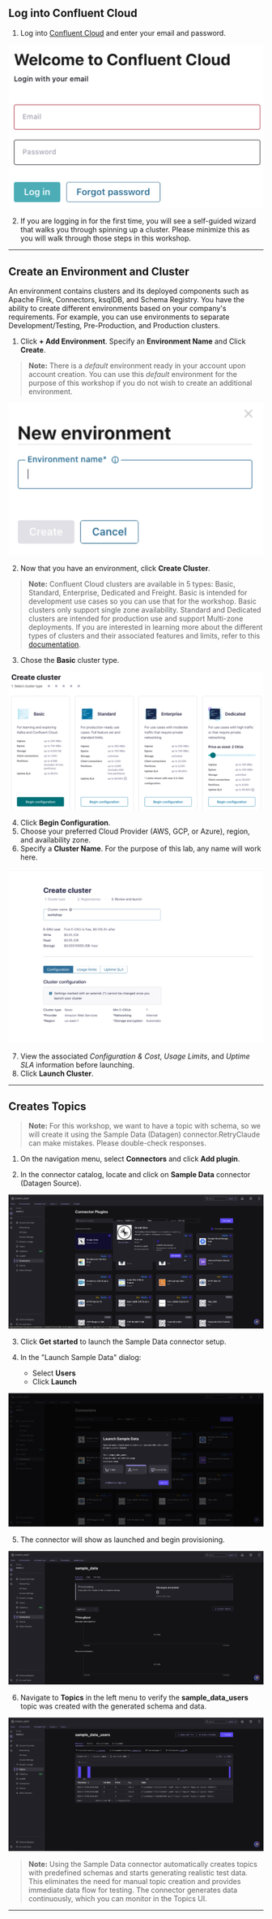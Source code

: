 ## <a name="step-1"></a>Log into Confluent Cloud

1. Log into [Confluent Cloud](https://confluent.cloud) and enter your email and password.

<div align="center" padding=25px>
    <img src="img/login.png">
</div>

2. If you are logging in for the first time, you will see a self-guided wizard that walks you through spinning up a cluster. Please minimize this as you will walk through those steps in this workshop. 

***

## <a name="step-2"></a>Create an Environment and Cluster

An environment contains clusters and its deployed components such as Apache Flink, Connectors, ksqlDB, and Schema Registry. You have the ability to create different environments based on your company's requirements. For example, you can use environments to separate Development/Testing, Pre-Production, and Production clusters. 

1. Click **+ Add Environment**. Specify an **Environment Name** and Click **Create**. 

>**Note:** There is a *default* environment ready in your account upon account creation. You can use this *default* environment for the purpose of this workshop if you do not wish to create an additional environment.

<div align="center" padding=25px>
    <img src="img/environment.png">
</div>

2. Now that you have an environment, click **Create Cluster**. 

> **Note:** Confluent Cloud clusters are available in 5 types: Basic, Standard, Enterprise, Dedicated and Freight. Basic is intended for development use cases so you can use that for the workshop. Basic clusters only support single zone availability. Standard and Dedicated clusters are intended for production use and support Multi-zone deployments. If you are interested in learning more about the different types of clusters and their associated features and limits, refer to this [documentation](https://docs.confluent.io/current/cloud/clusters/cluster-types.html).

3. Chose the **Basic** cluster type. 

<div align="center" padding=25px>
    <img src="img/cluster-type.png">
</div>

4. Click **Begin Configuration**. 
5. Choose your preferred Cloud Provider (AWS, GCP, or Azure), region, and availability zone. 
6. Specify a **Cluster Name**. For the purpose of this lab, any name will work here. 

<div align="center" padding=25px>
    <img src="img/create-cluster.png">
</div>

7. View the associated *Configuration & Cost*, *Usage Limits*, and *Uptime SLA* information before launching. 
8. Click **Launch Cluster**. 

***

## <a name="step-3"></a>Creates Topics
>**Note:** For this workshop, we want to have a topic with schema, so we will create it using the Sample Data (Datagen) connector.RetryClaude can make mistakes. Please double-check responses.

1. On the navigation menu, select **Connectors** and click **Add plugin**.

2. In the connector catalog, locate and click on **Sample Data** connector (Datagen Source).

<div align="center" padding=25px>
    <img src="img/data_gen_connector.png" >
</div>

3. Click **Get started** to launch the Sample Data connector setup.

4. In the "Launch Sample Data" dialog:
   - Select **Users**
   - Click **Launch**

<div align="center" padding=25px>
    <img src="img/sample_data_selecting_users.png">
</div>

5. The connector will show as launched and begin provisioning.

<div align="center" padding=25px>
    <img src="img/sample_data_connector_launched.png">
</div>

6. Navigate to **Topics** in the left menu to verify the **sample_data_users** topic was created with the generated schema and data.

<div align="center" padding=25px>
    <img src="img/sample_data_topic.png">
</div>


> **Note:** Using the Sample Data connector automatically creates topics with predefined schemas and starts generating realistic test data. This eliminates the need for manual topic creation and provides immediate data flow for testing. The connector generates data continuously, which you can monitor in the Topics UI.

***

